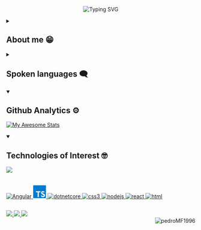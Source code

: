 <p align="center">
 <img src="https://readme-typing-svg.demolab.com?font=Fira+Code&weight=600&pause=1000&color=68217A&center=true&random=false&width=435&lines=Hi%2C+I'm+Pedro.;I'm+an+Software+Analyst+Developer.+;Expert+in+C%23+and+Angular+2%2B.;Be+welcome!" alt="Typing SVG" />
</p>

<details close> 
  <summary><h2>About me 😁</h2></summary>

<div>
 <p>
  Hey there! 👋 I'm Pedro from Ribeirão Preto, São Paulo, and I'm all about the tech world! 🚀
 </p>
 <p>
  My journey started with a tic-tac-toe game in C during my uni days, and I've been hooked on programming ever since. I've got four years of education and three years of pro experience in software development.
 </p>
 <p>
  I've dabbled in everything from front-end (Angular, SCSS, Tailwind) to back-end (C#, ASP.NET Core, DDD, CQRS), and I've even explored the world of testing.
 </p>
 <p>
  I've been part of cool projects, like a trading platform for a brokerage firm and more, using tech like C#, .NET Core, Entity Framework Core, and more. Plus, I've got a knack for databases like Oracle, PostgreSQL, MySQL, MongoDB, and MSSQL.
 </p>
 <p>
  My interests include Object-Oriented Development, Test-Driven Development, Reactive Programming, and Event-Driven Architecture. I'm no stranger to languages like C#, JavaScript, and TypeScript, and I know my way around tools like xUnit and Jasmine.
 </p>
 <p>
  Let's just say I'm all in for expanding my skills and taking on exciting projects. 🤓
 </p>
 <p>
  See you later,  
 </p>
 <p>
  Pedro 👍
 </p>
</div>
</details>

<details close> 
  <summary>
   <h2>Spoken languages 🗨️</h2>
  </summary>
 <ul>
  <li>Portuguese (C2)</li>
  <li>English (B2)</li>
 </ul>
</details>

<details open>
 <summary>
  <h2>Github Analytics ⚙️</h2>
 </summary>
 <div align="left">
  
  [![My Awesome Stats](https://awesome-github-stats.azurewebsites.net/user-stats/pedroMF1996?cardType=level-alternate&theme=dracula&preferLogin=false&Background=18022C)](https://git.io/awesome-stats-card)
</div>
</details>

<details open> 
  <summary>
   <h2>Technologies of Interest 🤓</h2>
  </summary>
  
  <div>
    <img height="180em" src="https://github-readme-stats.vercel.app/api/top-langs/?username=pedroMF1996&layout=compact&langs_count=7&theme=buefy"/>
  </div>

##
  
  <div>
   <a href="https://github.com/pedroMF1996?tab=repositories&q=&type=&language=typescript"> 
    <img src="https://user-images.githubusercontent.com/25344723/113509430-e438eb80-952b-11eb-9826-6c86e83473d8.png" height="35" alt="Angular" /> 
   </a>
   <a href="https://github.com/pedroMF1996?tab=repositories&q=&type=&language=typescript">
    <img src="https://raw.githubusercontent.com/devicons/devicon/master/icons/typescript/typescript-plain.svg" height="35" alt="Typescript" />
   </a> 
   <a href="https://github.com/pedroMF1996?tab=repositories&q=&type=&language=c%23">
    <img src="https://cdn.jsdelivr.net/gh/devicons/devicon/icons/dotnetcore/dotnetcore-original.svg" height="35" alt="dotnetcore" />
   </a> 
   <a href="https://codepen.io/pedro-martins-falleiros">
    <img src="https://cdn.jsdelivr.net/gh/devicons/devicon/icons/css3/css3-original-wordmark.svg" height="35" alt="css3"/>
   </a> 
   <a href="https://github.com/pedroMF1996?tab=repositories&q=&type=&language=javascript"> 
    <img src="https://user-images.githubusercontent.com/25344723/113509706-7f7e9080-952d-11eb-8b35-6a5bfd4cb0e2.png" height="35" alt="nodejs" />
   </a>
   <a href="https://github.com/pedroMF1996?tab=repositories&q=&type=&language=react">
    <img src="https://cdn.jsdelivr.net/gh/devicons/devicon/icons/react/react-original-wordmark.svg" height="35" alt="react"/>
   </a>
   <a href="https://codepen.io/pedro-martins-falleiros">
    <img src="https://cdn.jsdelivr.net/gh/devicons/devicon/icons/html5/html5-original.svg" height="35" alt="html"/>
   </a>
  </div>
</details> 

##

<footer>
 <div align="left"> 
     <a href="https://codepen.io/pedro-martins-falleiros" target="_blank">
         <img src="https://img.shields.io/badge/Codepen-000000?style=for-the-badge&logo=codepen&logoColor=white" target="_blank">
     </a> 
     <a href = "mailto:pmfrp@hotmail.com" target="_blank">
         <img src="https://img.shields.io/badge/Microsoft_Outlook-0078D4?style=for-the-badge&logo=microsoft-outlook&logoColor=white" target="_blank">
     </a>
     <a href="https://www.linkedin.com/in/pedro-martins-falleiros-ab518a187/" target="_blank">
         <img src="https://img.shields.io/badge/-LinkedIn-%230077B5?style=for-the-badge&logo=linkedin&logoColor=white" target="_blank">
     </a> 
 </div>
 
 <div align="right"> 
  <img src="https://komarev.com/ghpvc/?username=pedroMF1996&label=Profile%20views&color=68217A&style=flat" alt="pedroMF1996" /> 
 </div>
</footer>
